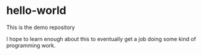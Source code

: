# hello-world
This is the demo repository

I hope to learn enough about this to eventually get a job doing some kind of programming work.
